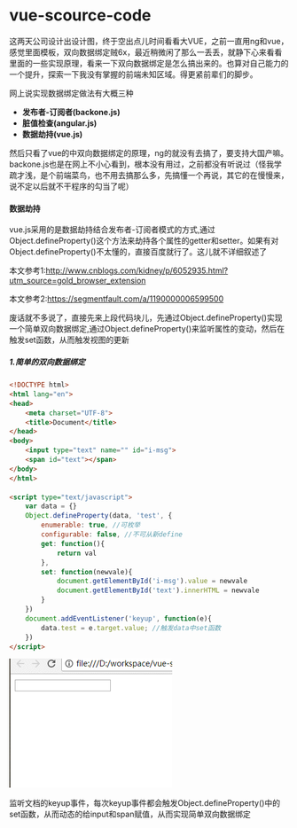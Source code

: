 # vue-scource-code
这两天公司设计出设计图，终于空出点儿时间看看大VUE，之前一直用ng和vue，感觉里面模板，双向数据绑定贼6x，最近稍微闲了那么一丢丢，就静下心来看看里面的一些实现原理，看来一下双向数据绑定是怎么搞出来的。也算对自己能力的一个提升，探索一下我没有掌握的前端未知区域。得更紧前辈们的脚步。

网上说实现数据绑定做法有大概三种

- **发布者-订阅者(backone.js)**
- **脏值检查(angular.js)**
- **数据劫持(vue.js)**

然后只看了vue的中双向数据绑定的原理，ng的就没有去搞了，要支持大国产嘛。backone.js也是在网上不小心看到，根本没有用过，之前都没有听说过（怪我学疏才浅，是个前端菜鸟，也不用去搞那么多，先搞懂一个再说，其它的在慢慢来，说不定以后就不干程序的勾当了呢）

#### 数据劫持 

​	vue.js采用的是数据劫持结合发布者-订阅者模式的方式,通过Object.defineProperty()这个方法来劫持各个属性的getter和setter。如果有对Object.defineProperty()不太懂的，直接百度就行了。这儿就不详细叙述了

本文参考1:http://www.cnblogs.com/kidney/p/6052935.html?utm_source=gold_browser_extension

本文参考2:https://segmentfault.com/a/1190000006599500

废话就不多说了，直接先来上段代码块儿，先通过Object.defineProperty()实现一个简单双向数据绑定,通过Object.defineProperty()来监听属性的变动，然后在触发set函数，从而触发视图的更新

##### 1.简单的双向数据绑定

```html
<!DOCTYPE html>
<html lang="en">
<head>
	<meta charset="UTF-8">
	<title>Document</title>
</head>
<body>
	<input type="text" name="" id="i-msg">
	<span id="text"></span>
</body>
</html>

<script type="text/javascript">
	var data = {}
	Object.defineProperty(data, 'test', {
		enumerable: true, //可枚举
		configurable: false, //不可从新define
		get: function(){
			return val
		},
		set: function(newvale){
			document.getElementById('i-msg').value = newvale
			document.getElementById('text').innerHTML = newvale
		}
	})
	document.addEventListener('keyup', function(e){
		data.test = e.target.value; //触发data中set函数
	})
</script>
```

![](img/1.gif)

监听文档的keyup事件，每次keyup事件都会触发Object.defineProperty()中的set函数，从而动态的给input和span赋值，从而实现简单双向数据绑定



